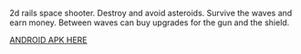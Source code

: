 2d rails space shooter. Destroy and avoid asteroids. Survive the waves and earn money. Between waves can buy upgrades for the gun and the shield.

[ANDROID APK HERE](https://www.dropbox.com/s/tweqx3yphnvflo3/asteroids.apk?dl=0)